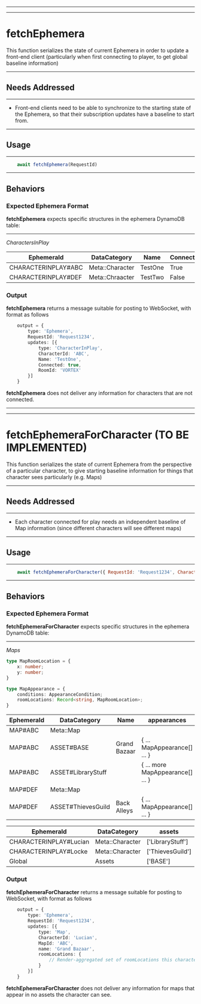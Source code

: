 
---
---

# fetchEphemera
This function serializes the state of current Ephemera in order to update a front-end client
(particularly when first connecting to player, to get global baseline information)

---

## Needs Addressed

---

- Front-end clients need to be able to synchronize to the starting state of the Ephemera,
    so that their subscription updates have a baseline to start from.

---

## Usage

---

```js
    await fetchEphemera(RequestId)
```

---

## Behaviors

### Expected Ephemera Format

**fetchEphemera** expects specific structures in the ephemera DynamoDB table:

---

*CharactersInPlay*

| EphemeraId | DataCategory | Name | Connected | RoomId |
| --- | --- | --- | --- | --- |
| CHARACTERINPLAY#ABC | Meta::Character | TestOne | True | VORTEX |
| CHARACTERINPLAY#DEF | Meta::Chraacter | TestTwo | False | Welcome |

### Output

**fetchEphemera** returns a message suitable for posting to WebSocket, with format as follows

```ts
    output = {
        type: 'Ephemera',
        RequestId: 'Request1234',
        updates: [{
            type: 'CharacterInPlay',
            CharacterId: 'ABC',
            Name: 'TestOne',
            Connected: true,
            RoomId: 'VORTEX'
        }]
    }
```

**fetchEphemera** does not deliver any information for characters that are not connected.

---
---

# fetchEphemeraForCharacter (TO BE IMPLEMENTED)
This function serializes the state of current Ephemera from the perspective of a particular
character, to give starting baseline information for things that character sees particularly
(e.g. Maps)

---

## Needs Addressed

---

- Each character connected for play needs an independent baseline of Map information
    (since different characters will see different maps)

---

## Usage

---

```js
    await fetchEphemeraForCharacter({ RequestId: 'Request1234', CharacterId: 'Lucian' })
```

---

## Behaviors

### Expected Ephemera Format

**fetchEphemeraForCharacter** expects specific structures in the ephemera DynamoDB table:

---

*Maps*

```ts
type MapRoomLocation = {
    x: number;
    y: number;
}

type MapAppearance = {
    conditions: AppearanceCondition;
    roomLocations: Record<string, MapRoomLocation>;
}
```

| EphemeraId | DataCategory | Name | appearances |
| --- | --- | --- | --- |
| MAP#ABC | Meta::Map | | |
| MAP#ABC | ASSET#BASE | Grand Bazaar | { ... MapAppearance[] ... } |
| MAP#ABC | ASSET#LibraryStuff | | { ... more MapAppearance[] ... } |
| MAP#DEF | Meta::Map | | |
| MAP#DEF | ASSET#ThievesGuild | Back Alleys | { ... MapAppearance[] ... } |

| EphemeraId | DataCategory | assets |
| --- | --- | --- |
| CHARACTERINPLAY#Lucian | Meta::Character | ['LibraryStuff'] |
| CHARACTERINPLAY#Locke | Meta::Character | ['ThievesGuild'] |
| Global | Assets | ['BASE'] |

### Output

**fetchEphemeraForCharacter** returns a message suitable for posting to WebSocket, with format as follows

```ts
    output = {
        type: 'Ephemera',
        RequestId: 'Request1234',
        updates: [{
            type: 'Map',
            CharacterId: 'Lucian',
            MapId: 'ABC',
            name: 'Grand Bazaar',
            roomLocations: {
                // Render-aggregated set of roomLocations this character can see
            }
        }]
    }
```

**fetchEphemeraForCharacter** does not deliver any information for maps that appear in no assets the character can see.
